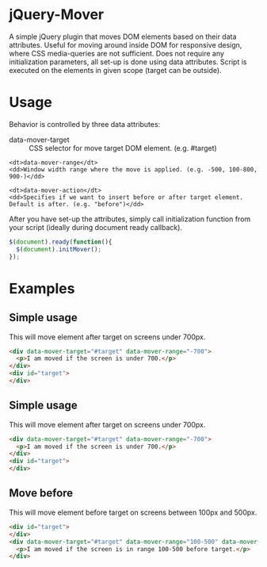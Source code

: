 # jQuery-Mover
A simple jQuery plugin that moves DOM elements based on their data attributes. Useful for moving around inside DOM for responsive design, where CSS media-queries are not sufficient. Does not require any initialization parameters, all set-up is done using data attributes. Script is executed on the elements in given scope (target can be outside).

# Usage
Behavior is controlled by three data attributes:

<dl>
    <dt>data-mover-target</dt>
    <dd>CSS selector for move target DOM element. (e.g. #target)</dd>

    <dt>data-mover-range</dt>
    <dd>Window width range where the move is applied. (e.g. -500, 100-800, 900-)</dd>
    
    <dt>data-mover-action</dt>
    <dd>Specifies if we want to insert before or after target element. Default is after. (e.g. "before")</dd>
</dl>

After you have set-up the attributes, simply call initialization function from your script (ideally during document ready callback).
```javascript
$(document).ready(function(){
  $(document).initMover();
});
```

# Examples
## Simple usage
This will move element after target on screens under 700px.
```html
<div data-mover-target="#target" data-mover-range="-700">
  <p>I am moved if the screen is under 700.</p>
</div>
<div id="target">
</div>
```
## Simple usage
This will move element after target on screens under 700px.
```html
<div data-mover-target="#target" data-mover-range="-700">
  <p>I am moved if the screen is under 700.</p>
</div>
<div id="target">
</div>
```

## Move before
This will move element before target on screens between 100px and 500px.
```html
<div id="target">
</div>
<div data-mover-target="#target" data-mover-range="100-500" data-mover-action="before">
  <p>I am moved if the screen is in range 100-500 before target.</p>
</div>
```
